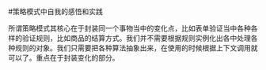 #策略模式中自我的感悟和实践

所谓策略模式其核心在于封装同一个事物当中的变化点，比如表单验证当中各种各样的验证规则，比如商品的结算方式。我们并不需要根据规则实例化出各中处理各种规则的对象。我们只需要把各种算法抽象出来，在使用的时候根据上下文调用就可以了。重点在于封装变化的部分。